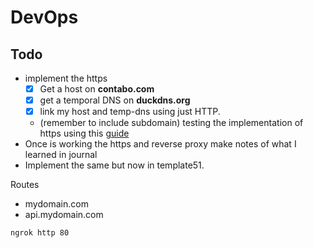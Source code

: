 # DevOps

## Todo

- implement the https  
  - [X] Get a host on **contabo.com**
  - [X] get a temporal DNS on **duckdns.org**
  - [X] link my host and temp-dns using just HTTP.
  - (remember to include subdomain) testing the implementation of https using this [guide](https://linuxhandbook.com/nginx-reverse-proxy-docker/)
- Once is working the https and reverse proxy make notes of what I learned in journal
- Implement the same but now in template51.

Routes

- mydomain.com
- api.mydomain.com



```bash
ngrok http 80
```
